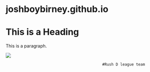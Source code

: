 # joshboybirney.github.io                     

<!DOCTYPE html>
<html>
<head>
<title>Page Title</title>
</head>




<body>

<h1>This is a Heading</h1>
<p>This is a paragraph.</p>
<img src= https://pbs.twimg.com/profile_images/3722346960/f4da4007e2a7b5fcf7e69d55e1f6b129_400x400.jpeg>

</body>
</html>






                                               #Rush D league team


